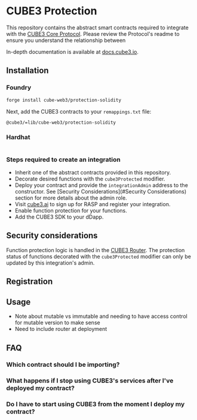 # CUBE3 Protection

This repository contains the abstract smart contracts required to integrate with the [CUBE3 Core Protocol](https://github.com/cube-web3/protocol-core-solidity). Please review the Protocol's readme to ensure you understand the relationship between

In-depth documentation is available at [docs.cube3.io](https://docs.cube3.io).

## Installation

### Foundry

```bash
forge install cube-web3/protection-solidity
```

Next, add the CUBE3 contracts to your `remappings.txt` file:

```
@cube3/=lib/cube-web3/protection-solidity
```

### Hardhat

```bash

```

### Steps required to create an integration

- Inherit one of the abstract contracts provided in this repository.
- Decorate desired functions with the `cube3Protected` modifier.
- Deploy your contract and provide the `integrationAdmin` address to the constructor. See [Security Considerations](#Security Considerations) section for more details about the admin role.
- Visit [cube3.ai](https://cube3.ai) to sign up for RASP and register your integration.
- Enable function protection for your functions.
- Add the CUBE3 SDK to your dDapp.

## Security considerations

Function protection logic is handled in the [CUBE3 Router](). The protection status of functions decorated with the `cube3Protected` modifier can only be updated by this integration's admin.

## Registration

## Usage

- Note about mutable vs immutable and needing to have access control for mutable version to make sense
- Need to include router at deployment

## FAQ

### Which contract should I be importing?

### What happens if I stop using CUBE3's services after I've deployed my contract?

### Do I have to start using CUBE3 from the moment I deploy my contract?
